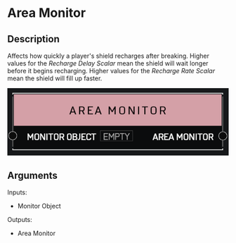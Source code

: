# Area Monitor

## Description

Affects how quickly a player's shield recharges after breaking. Higher values for the _Recharge Delay Scalar_ mean the shield will wait longer before it begins recharging. Higher values for the _Recharge Rate Scalar_ mean the shield will fill up faster.

![Area Monitor](../../.gitbook/assets/images/scripting/variables-basic/area-monitor.png)

## Arguments

Inputs:

* Monitor Object

Outputs:

* Area Monitor
